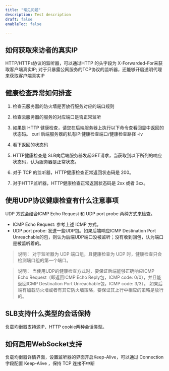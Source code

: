 ```yaml
---
title: "常见问题"
description: Test description
draft: false
enableToc: false

---
```




## 如何获取来访者的真实IP

HTTP/HTTPs协议的监听器，可以通过HTTP 的头字段为 X-Forwarded-For来获取客户端真实IP; 对于只暴露公网服务的TCP协议的监听器，还能够开启透明代理来获取客户端真实IP

## 健康检查异常如何排查

1. 检查云服务器的防火墙是否放行服务对应的端口规则

2. 检查云服务器的服务的对应端口是否正常监听

3. 如果是 HTTP 健康检查，请您在后端服务器上执行以下命令查看回显中返回的状态码。
   curl 后端服务器的私有IP:健康检查端口/健康检查路径 -iv

4. 看下返回的状态码

5. HTTP健康检查是 SLB向后端服务器发起GET请求，当获取到以下所列的响应状态码，认为服务器是正常状态。

6. 对于 TCP 的监听器，HTTP健康检查正常返回状态码是 200。

7. 对于HTTP监听器，HTTP健康检查正常返回状态码是 2xx 或者 3xx。


## 使用UDP协议健康检查有什么注意事项

UDP 方式会结合ICMP Echo Request 和 UDP port probe 两种方式来检查。

* ICMP Echo Request: 参考上述 ICMP 方式。
* UDP port probe: 发送一些UDP包。如果后端响应ICMP Destination Port Unreachable的包，则认为后端UDP端口没被监听；没有收到回包，认为端口是被监听着的。

>说明：
>对于监听器为 UDP 端口组，且健康检查为 UDP 时，健康检查只会检测端口组的第一个端口。

>说明：
>当使用UDP的健康检查方式时，要保证后端能够正确响应ICMP Echo Request（即返回ICMP Echo Reply包，ICMP code: 0/0），并且能返回ICMP Destination Port Unreachable包，ICMP code: 3/3）。
>如果后端有加载防火墙或者有其它防火墙策略，要保证其上行中相应的策略是放行的。

## SLB支持什么类型的会话保持

负载均衡器支持源IP、HTTP cookie两种会话类型。

## 如何启用WebSocket支持

负载均衡器详情界面，设置监听器的界面开启Keep-Alive，可以通过 Connection 字段配置 Keep-Alive ，保持 TCP 连接不中断

